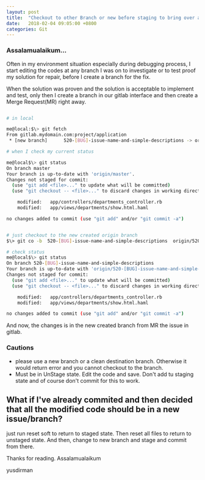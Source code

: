 ```yaml
---
layout: post
title:  "Checkout to other Branch or new before staging to bring over all edited lines to the new created branch"
date:   2018-02-04 09:05:00 +0800
categories: Git
---
```


### Assalamualaikum...

Often in my environment situation especially during debugging process, I start editing the codes at any branch I was on to investigate or to test proof my solution for repair, before I create a branch for the fix.

When the solution was proven and the solution is acceptable to implement and test, only then I create a branch in our gitlab interface and then create a Merge Request(MR) right away.

```bash

# in local

me@local:$\> git fetch
From gitlab.mydomain.com:project/application
 * [new branch]      520-[BUG]-issue-name-and-simple-descriptions -> origin/520-[BUG]-issue-name-and-simple-descriptions

# when I check my current status

me@local$\> git status
On branch master
Your branch is up-to-date with 'origin/master'.
Changes not staged for commit:
  (use "git add <file>..." to update what will be committed)
  (use "git checkout -- <file>..." to discard changes in working directory)

	modified:   app/controllers/departments_controller.rb
	modified:   app/views/departments/show.html.haml

no changes added to commit (use "git add" and/or "git commit -a")


# just checkout to the new created origin branch
$\> git co -b  520-[BUG]-issue-name-and-simple-descriptions  origin/520-[BUG]-issue-name-and-simple-descriptions

# check status
me@local$\> git status
On branch 520-[BUG]-issue-name-and-simple-descriptions
Your branch is up-to-date with 'origin/520-[BUG]-issue-name-and-simple-descriptions '.
Changes not staged for commit:
  (use "git add <file>..." to update what will be committed)
  (use "git checkout -- <file>..." to discard changes in working directory)

	modified:   app/controllers/departments_controller.rb
	modified:   app/views/departments/show.html.haml

no changes added to commit (use "git add" and/or "git commit -a")
```
And now, the changes is in the new created branch from MR the issue in gitlab.




### Cautions
- please use a new branch or a clean destination branch. Otherwise it would return error and you cannot checkout to the branch.
- Must be in UnStage state. Edit the code and save. Don't add tu staging state and of course don't commit for this to work.




## What if I've already commited and then decided that all the modified code should be in a new issue/branch?

just run reset soft to return to staged state. Then reset all files to return to unstaged state. And then, change to new branch and stage and commit from there.







Thanks for reading.
Assalamualaikum



yusdirman
